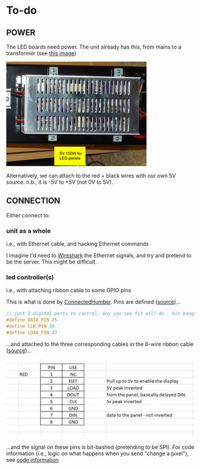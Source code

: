 # To-do

## POWER

The LED boards need power. The unit already has this, from mains to a transformer (see [this image](https://github.com/ConnectedHumber/Bus-Terminal-Signs/blob/master/Hardware.md#control-modules))

![Picture of power transformer in unit](images/control-module_power-transformer.png)

Alternatively, we can attach to the red + black wires with our own 5V source. n.b., it is -5V to +5V (not 0V to 5V).

## CONNECTION

Either connect to:

### unit as a whole

i.e., with Ethernet cable, and hacking Ethernet commands

I imagine I'd need to [Wireshark](https://www.wireshark.org/) the Ethernet signals, and try and pretend to be the server. This might be difficult.

### led controller(s)

i.e., with attaching ribbon cable to some GPIO pins

This is what is done by [ConnectedHumber]. Pins are defined ([source][ConnectedHumber:pins])...

```c
// just 3 digital ports to control. Any you see fit will do - bit banged
#define DATA_PIN 25
#define CLK_PIN 26
#define LOAD_PIN 27
```

...and attached to the three corresponding cables in the 8-wire ribbon cable ([source][ConnectedHumber:ribbon])...

![Screenshot of ribbon cable wire designations](images/ribbon-cable_designation.png)

[ConnectedHumber]: https://github.com/ConnectedHumber/Bus-Terminal-Signs/blob/master/Hardware.md#control-modules
[ConnectedHumber:ribbon]: https://github.com/ConnectedHumber/Bus-Terminal-Signs/blob/master/Hardware.md#ribbon-cable
[ConnectedHumber:pins]: https://github.com/ConnectedHumber/Bus-Terminal-Signs/blob/924d6c9f16a497d58154f33e4dc9a63ff28e7344/Code/Examples/Scrolling%20Text%20Demo.ino#L10-L13

...and the signal on these pins is bit-bashed (pretending to be SPI). For code information (i.e., logic on what happens when you send "change a pixel"), see [code information](./code%20information.md#Information)
